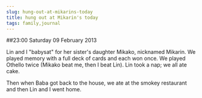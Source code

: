 ```yaml
---
slug: hung-out-at-mikarins-today
title: hung out at Mikarin's today
tags: family,journal
---
```


##23:00 Saturday 09 February 2013

Lin and I "babysat" for her sister's daughter Mikako, nicknamed Mikarin. We played memory with a full deck of cards and each won once. We played Othello twice (Mikako beat me, then I beat Lin). Lin took a nap; we all ate cake.

Then when Baba got back to the house, we ate at the smokey restaurant and then Lin and I went home.

